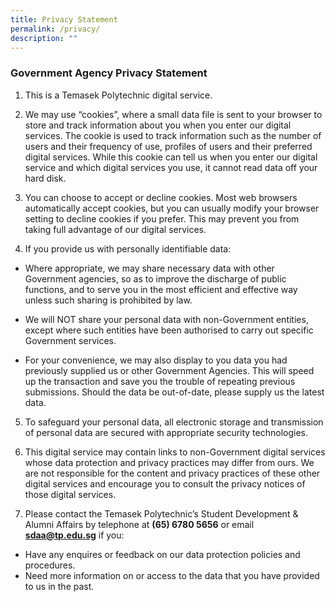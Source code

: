 ```yaml
---
title: Privacy Statement
permalink: /privacy/
description: ""
---
```

### **Government Agency Privacy Statement**

1. This is a Temasek Polytechnic digital service.

1. We may use “cookies”, where a small data file is sent to your browser to store and track information about you when you enter our digital services. The cookie is used to track information such as the number of users and their frequency of use, profiles of users and their preferred digital services. While this cookie can tell us when you enter our digital service and which digital services you use, it cannot read data off your hard disk.

1. You can choose to accept or decline cookies. Most web browsers automatically accept cookies, but you can usually modify your browser setting to decline cookies if you prefer. This may prevent you from taking full advantage of our digital services.

1. If you provide us with personally identifiable data:

* Where appropriate, we may share necessary data with other Government agencies, so as to improve the discharge of public functions, and to serve you in the most efficient and effective way unless such sharing is prohibited by law.

* We will NOT share your personal data with non-Government entities, except where such entities have been authorised to carry out specific Government services.

* For your convenience, we may also display to you data you had previously supplied us or other Government Agencies. This will speed up the transaction and save you the trouble of repeating previous submissions. Should the data be out-of-date, please supply us the latest data.&nbsp; 

5. To safeguard your personal data, all electronic storage and transmission of personal data are secured with appropriate security technologies.

6. This digital service may contain links to non-Government digital services whose data protection and privacy practices may differ from ours. We are not responsible for the content and privacy practices of these other digital services and encourage you to consult the privacy notices of those digital services.
7. Please contact the Temasek Polytechnic’s Student Development &amp; Alumni Affairs by telephone at **(65) 6780 5656** or email [**sdaa@tp.edu.sg**](mailto:sdaa@tp.edu.sg) if you:
        
* Have any enquires or feedback on our data protection policies and procedures.
* Need more information on or access to the data that you have provided to us in the past.